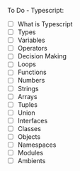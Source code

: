 To Do - Typescript:

- [ ] What is Typescript
- [ ] Types
- [ ] Variables
- [ ] Operators
- [ ] Decision Making
- [ ] Loops
- [ ] Functions
- [ ] Numbers
- [ ] Strings
- [ ] Arrays
- [ ] Tuples
- [ ] Union
- [ ] Interfaces
- [ ] Classes
- [ ] Objects
- [ ] Namespaces
- [ ] Modules
- [ ] Ambients